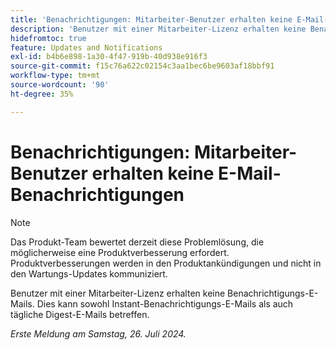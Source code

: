 ```yaml
---
title: 'Benachrichtigungen: Mitarbeiter-Benutzer erhalten keine E-Mail-Benachrichtigungen '
description: 'Benutzer mit einer Mitarbeiter-Lizenz erhalten keine Benachrichtigungs-E-Mails. Dies kann sowohl Instant-Benachrichtigungs-E-Mails als auch tägliche Digest-E-Mails betreffen. '
hidefromtoc: true
feature: Updates and Notifications
exl-id: b4b6e898-1a30-4f47-919b-40d938e916f3
source-git-commit: f15c76a622c02154c3aa1bec6be9603af18bbf91
workflow-type: tm+mt
source-wordcount: '90'
ht-degree: 35%

---
```


# Benachrichtigungen: Mitarbeiter-Benutzer erhalten keine E-Mail-Benachrichtigungen

>[!NOTE]
>
>Das Produkt-Team bewertet derzeit diese Problemlösung, die möglicherweise eine Produktverbesserung erfordert. Produktverbesserungen werden in den Produktankündigungen und nicht in den Wartungs-Updates kommuniziert.

Benutzer mit einer Mitarbeiter-Lizenz erhalten keine Benachrichtigungs-E-Mails. Dies kann sowohl Instant-Benachrichtigungs-E-Mails als auch tägliche Digest-E-Mails betreffen.

_Erste Meldung am Samstag, 26. Juli 2024._

